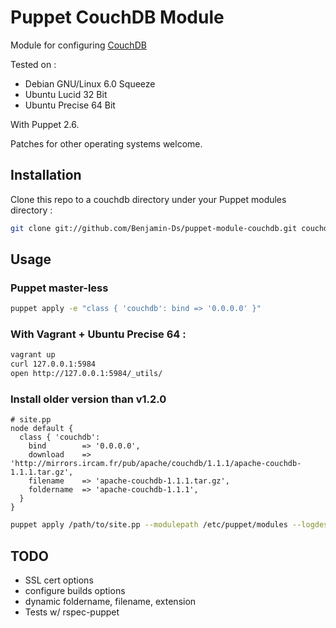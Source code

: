 # Puppet CouchDB Module

Module for configuring [CouchDB](http://couchdb.apache.org/)

Tested on :

* Debian GNU/Linux 6.0 Squeeze
* Ubuntu Lucid 32 Bit
* Ubuntu Precise 64 Bit

With Puppet 2.6.

Patches for other operating systems welcome.

## Installation

Clone this repo to a couchdb directory under your Puppet modules directory :

```bash
git clone git://github.com/Benjamin-Ds/puppet-module-couchdb.git couchdb
```

## Usage

### Puppet master-less

```bash
puppet apply -e "class { 'couchdb': bind => '0.0.0.0' }"
```

### With Vagrant + Ubuntu Precise 64 :

```bash
vagrant up
curl 127.0.0.1:5984
open http://127.0.0.1:5984/_utils/
```

### Install older version than v1.2.0

```puppet
# site.pp
node default {
  class { 'couchdb':
    bind        => '0.0.0.0',
    download    => 'http://mirrors.ircam.fr/pub/apache/couchdb/1.1.1/apache-couchdb-1.1.1.tar.gz',
    filename    => 'apache-couchdb-1.1.1.tar.gz',
    foldername  => 'apache-couchdb-1.1.1',
  }
}
```

```bash
puppet apply /path/to/site.pp --modulepath /etc/puppet/modules --logdest console
```

## TODO

* SSL cert options
* configure builds options
* dynamic foldername, filename, extension
* Tests w/ rspec-puppet

